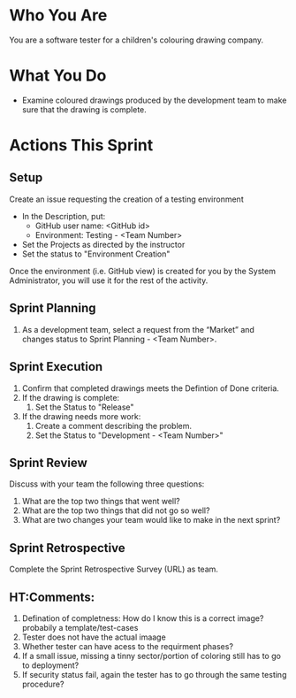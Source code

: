 # Who You Are
You are a software tester for a children's colouring drawing company.

# What You Do
- Examine coloured drawings produced by the development team to make sure that the drawing is complete.

# Actions This Sprint
## Setup
 Create an issue requesting the creation of a testing environment
   - In the Description, put:
       - GitHub user name: \<GitHub id>
       - Environment: Testing - \<Team Number>
   - Set the Projects as directed by the instructor
   - Set the status to "Environment Creation"
     
Once the environment (i.e. GitHub view) is created for you by the System Administrator, you will use it for the rest of the activity.

## Sprint Planning
1. As a development team, select a request from the “Market” and changes status to Sprint Planning - \<Team Number>.

## Sprint Execution
1. Confirm that completed drawings meets the Defintion of Done criteria.
1. If the drawing is complete:
    1. Set the Status to "Release"
1. If the drawing needs more work:
    1. Create a comment describing the problem.
    1. Set the Status to "Development - \<Team Number>"

## Sprint Review
Discuss with your team the following three questions:
1. What are the top two things that went well?
1. What are the top two things that did not go so well?
1. What are two changes your team would like to make in the next sprint?

## Sprint Retrospective
Complete the Sprint Retrospective Survey (URL) as team.


## HT:Comments:
1. Defination of completness: How do I know this is a correct image? probabily a template/test-cases
2. Tester does not have the actual imaage
3. Whether tester can have acess to the requirment phases?
4. If a small issue, missing a tinny sector/portion of coloring still has to go to deployment?
5. If security status fail, again the tester has to go through the same testing procedure?
